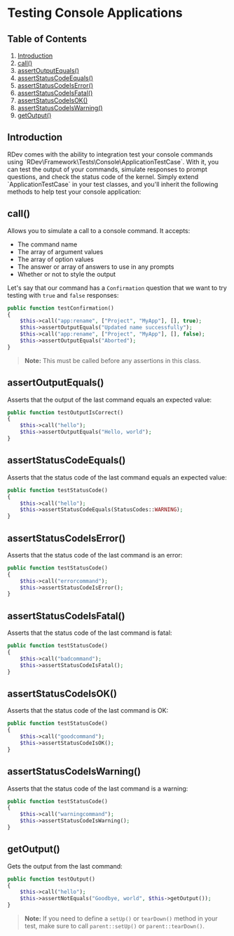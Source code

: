 # Testing Console Applications

## Table of Contents
1. [Introduction](#introduction)
2. [call()](#call)
3. [assertOutputEquals()](#assert-output-equals)
4. [assertStatusCodeEquals()](#assert-status-code-equals)
5. [assertStatusCodeIsError()](#assert-status-code-is-error)
6. [assertStatusCodeIsFatal()](#assert-status-code-is-fatal)
7. [assertStatusCodeIsOK()](#assert-status-code-is-ok)
8. [assertStatusCodeIsWarning()](#assert-status-code-is-warning)
9. [getOutput()](#get-output)

<h2 id="introduction">Introduction</h2>
RDev comes with the ability to integration test your console commands using `RDev\Framework\Tests\Console\ApplicationTestCase`.  With it, you can test the output of your commands, simulate responses to prompt questions, and check the status code of the kernel.  Simply extend `ApplicationTestCase` in your test classes, and you'll inherit the following methods to help test your console application:

<h2 id="call">call()</h2>
Allows you to simulate a call to a console command.  It accepts:

* The command name
* The array of argument values
* The array of option values
* The answer or array of answers to use in any prompts
* Whether or not to style the output

Let's say that our command has a `Confirmation` question that we want to try testing with `true` and `false` responses:

```php
public function testConfirmation()
{
    $this->call("app:rename", ["Project", "MyApp"], [], true);
    $this->assertOutputEquals("Updated name successfully");
    $this->call("app:rename", ["Project", "MyApp"], [], false);
    $this->assertOutputEquals("Aborted");
}
```

> **Note:**  This must be called before any assertions in this class.

<h2 id="assert-output-equals">assertOutputEquals()</h2>
Asserts that the output of the last command equals an expected value:

```php
public function testOutputIsCorrect()
{
    $this->call("hello");
    $this->assertOutputEquals("Hello, world");
}
```

<h2 id="assert-status-code-equals">assertStatusCodeEquals()</h2>
Asserts that the status code of the last command equals an expected value:

```php
public function testStatusCode()
{
    $this->call("hello");
    $this->assertStatusCodeEquals(StatusCodes::WARNING);
}
```

<h2 id="assert-status-code-is-error">assertStatusCodeIsError()</h2>
Asserts that the status code of the last command is an error:

```php
public function testStatusCode()
{
    $this->call("errorcommand");
    $this->assertStatusCodeIsError();
}
```

<h2 id="assert-status-code-is-fatal">assertStatusCodeIsFatal()</h2>
Asserts that the status code of the last command is fatal:

```php
public function testStatusCode()
{
    $this->call("badcommand");
    $this->assertStatusCodeIsFatal();
}
```

<h2 id="assert-status-code-is-ok">assertStatusCodeIsOK()</h2>
Asserts that the status code of the last command is OK:

```php
public function testStatusCode()
{
    $this->call("goodcommand");
    $this->assertStatusCodeIsOK();
}
```

<h2 id="assert-status-code-is-warning">assertStatusCodeIsWarning()</h2>
Asserts that the status code of the last command is a warning:

```php
public function testStatusCode()
{
    $this->call("warningcommand");
    $this->assertStatusCodeIsWarning();
}
```

<h2 id="get-output">getOutput()</h2>
Gets the output from the last command:

```php
public function testOutput()
{
    $this->call("hello");
    $this->assertNotEquals("Goodbye, world", $this->getOutput());
}
```

> **Note:** If you need to define a `setUp()` or `tearDown()` method in your test, make sure to call `parent::setUp()` or `parent::tearDown()`.